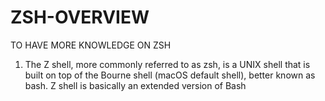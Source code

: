 # ZSH-OVERVIEW
TO HAVE MORE KNOWLEDGE ON ZSH

1. The Z shell, more commonly referred to as zsh, is a UNIX shell that is built on top of the Bourne shell (macOS default shell), better known as bash. Z shell is basically an extended version of Bash
